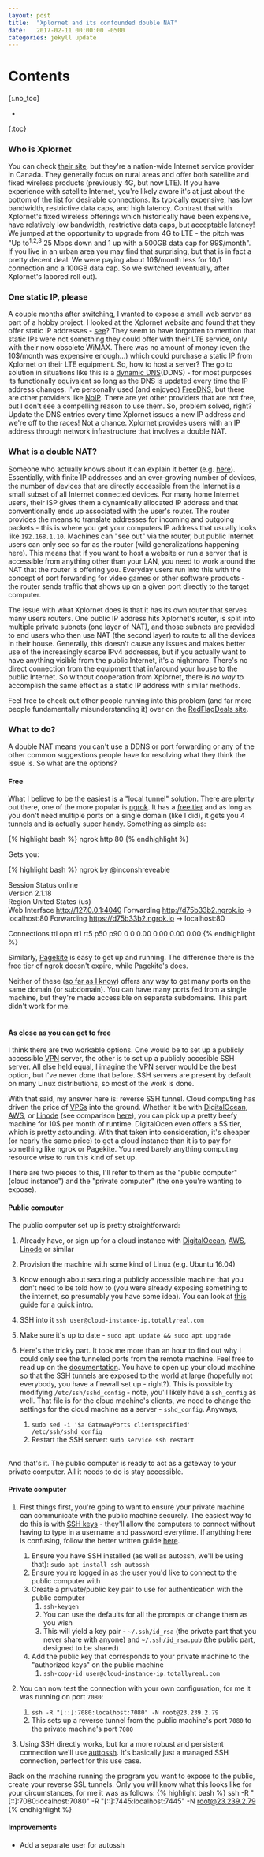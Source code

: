 ```yaml
---
layout: post
title:  "Xplornet and its confounded double NAT"
date:   2017-02-11 00:00:00 -0500
categories: jekyll update
---
```


# Contents
{:.no_toc}

*  
{:toc}

### Who is Xplornet ###

You can check [their site](https://www.xplornet.com/who-we-are/), but they're a nation-wide Internet service provider in Canada. They generally focus on rural areas and offer both satellite and fixed wireless products (previously 4G, but now LTE). If you have experience with satellite Internet, you're likely aware it's at just about the bottom of the list for desirable connections. Its typically expensive, has low bandwidth, restrictive data caps, and high latency. Contrast that with Xplornet's fixed wireless offerings which historically have been expensive, have relatively low bandwidth, restrictive data caps, but acceptable latency! We jumped at the opportunity to upgrade from 4G to LTE - the pitch was "Up to<sup>1,2,3</sup> 25 Mbps down and 1 up with a 500GB data cap for 99$/month". If you live in an urban area you may find that surprising, but that is in fact a pretty decent deal. We were paying about 10$/month less for 10/1 connection and a 100GB data cap. So we switched (eventually, after Xplornet's labored roll out).

### One static IP, please ###

A couple months after switching, I wanted to expose a small web server as part of a hobby project. I looked at the Xplornet website and found that they offer static IP addresses - [see](https://www.xplornet.com/our-internet-packages/service-add-ons/static-ip-addresses/)? They seem to have forgotten to mention that static IPs were not something they could offer with their LTE service, only with their now obsolete WiMAX. There was no amount of money (even the 10$/month was expensive enough...) which could purchase a static IP from Xplornet on their LTE equipment. So, how to host a server? The go to solution in situations like this is a [dynamic DNS](https://en.wikipedia.org/wiki/Dynamic_DNS)(DDNS) - for most purposes its functionally equivalent so long as the DNS is updated every time the IP address changes. I've personally used (and enjoyed) [FreeDNS](https://freedns.afraid.org/), but there are other providers like [NoIP](http://www.noip.com/). There are yet other providers that are not free, but I don't see a compelling reason to use them. So, problem solved, right? Update the DNS entries every time Xplornet issues a new IP address and we're off to the races! Not a chance. Xplornet provides users with an IP address through network infrastructure that involves a double NAT.

### What is a double NAT? ###

Someone who actually knows about it can explain it better (e.g. [here](http://www.practicallynetworked.com/networking/fixing_double_nat.htm)). Essentially, with finite IP addresses and an ever-growing number of devices, the number of devices that are directly accessible from the Internet is a small subset of all Internet connected devices. For many home Internet users, their ISP gives them a dynamically allocated IP address and that conventionally ends up associated with the user's router. The router provides the means to translate addresses for incoming and outgoing packets - this is where you get your computers IP address that usually looks like `192.168.1.10`. Machines can "see out" via the router, but public Internet users can only see so far as the router (wild generalizations happening here). This means that if you want to host a website or run a server that is accessible from anything other than your LAN, you need to work around the NAT that the router is offering you. Everyday users run into this with the concept of port forwarding for video games or other software products - the router sends traffic that shows up on a given port directly to the target computer.

The issue with what Xplornet does is that it has its own router that serves many users routers. One public IP address hits Xplornet's router, is split into multiple private subnets (one layer of NAT), and those subnets are provided to end users who then use NAT (the second layer) to route to all the devices in their house. Generally, this doesn't cause any issues and makes better use of the increasingly scarce IPv4 addresses, but if you actually want to have anything visible from the public Internet, it's a nightmare. There's no direct connection from the equipment that in/around your house to the public Internet. So without cooperation from Xplornet, there is *no way* to accomplish the same effect as a static IP address with similar methods.

Feel free to check out other people running into this problem (and far more people fundamentally misunderstanding it) over on the [RedFlagDeals site](http://forums.redflagdeals.com/how-do-i-get-around-double-nat-network-situation-1857549/).


### What to do? ###

A double NAT means you can't use a DDNS or port forwarding or any of the other common suggestions people have for resolving what they think the issue is. So what are the options?

#### Free ####

What I believe to be the easiest is a "local tunnel" solution. There are plenty out there, one of the more popular is [ngrok](https://ngrok.com/). It has a [free tier](https://ngrok.com/product#pricing) and as long as you don't need multiple ports on a single domain (like I did), it gets you 4 tunnels and is actually super handy. Something as simple as:

{% highlight bash %}
ngrok http 80
{% endhighlight %}

Gets you:   

{% highlight bash %}
ngrok by @inconshreveable                                                 
                                                                          
Session Status                online                                      
Version                       2.1.18                                      
Region                        United States (us)                                               
Web Interface                 http://127.0.0.1:4040
Forwarding                    http://d75b33b2.ngrok.io -> localhost:80
Forwarding                    https://d75b33b2.ngrok.io -> localhost:80
                                                                          
Connections                   ttl     opn     rt1     rt5     p50     p90 
                              0       0       0.00    0.00    0.00    0.00
{% endhighlight %}

Similarly, [Pagekite](https://pagekite.net/) is easy to get up and running. The difference there is the free tier of ngrok doesn't expire, while Pagekite's does.

Neither of these ([so far as I know](https://github.com/pagekite/PyPagekite/issues/59)) offers any way to get many ports on the same domain (or subdomain). You can have many ports fed from a single machine, but they're made accessible on separate subdomains. This part didn't work for me.
<br><br>
#### As close as you can get to free ####

I think there are two workable options. One would be to set up a publicly accessible [VPN](https://en.wikipedia.org/wiki/Virtual_private_network) server, the other is to set up a publicly accesible SSH server. All else held equal, I imagine the VPN server would be the best option, but I've never done that before. SSH servers are present by default on many Linux distributions, so most of the work is done.

With that said, my answer here is: reverse SSH tunnel. Cloud computing has driven the price of [VPSs](https://en.wikipedia.org/wiki/Virtual_private_server) into the ground. Whether it be with [DigitalOcean](https://www.linode.com/), [AWS](https://aws.amazon.com/), or [Linode](https://www.linode.com/) (see comparison [here](https://joshtronic.com/2016/12/01/ten-dollar-showdown-linode-vs-digitalocean-vs-lightsail/)), you can pick up a pretty beefy machine for 10$ per month of runtime. DigitalOcen even offers a 5$ tier, which is pretty astounding. With that taken into consideration, it's cheaper (or nearly the same price) to get a cloud instance than it is to pay for something like ngrok or Pagekite. You need barely anything computing resource wise to run this kind of set up.

There are two pieces to this, I'll refer to them as the "public computer" (cloud instance") and the "private computer" (the one you're wanting to expose).

#### Public computer ####

The public computer set up is pretty straightforward:

1. Already have, or sign up for a cloud instance with [DigitalOcean](https://www.linode.com/), [AWS](https://aws.amazon.com/), [Linode](https://www.linode.com/) or similar

1. Provision the machine with some kind of Linux (e.g. Ubuntu 16.04)

1. Know enough about securing a publicly accessible machine that you don't need to be told how to (you were already exposing something to the internet, so presumably you have some idea). You can look at [this guide](https://www.linode.com/docs/security/securing-your-server) for a quick intro.

1. SSH into it `ssh user@cloud-instance-ip.totallyreal.com`

1. Make sure it's up to date - `sudo apt update && sudo apt upgrade`

1. Here's the tricky part. It took me more than an hour to find out why I could only see the tunneled ports from the remote machine. Feel free to read up on the [documentation](https://www.freebsd.org/cgi/man.cgi?sshd_config(5)). You have to open up your cloud machine so that the SSH tunnels are exposed to the world at large (hopefully not everybody, you have a firewall set up - right?). This is possible by modifying `/etc/ssh/sshd_config` - note, you'll likely have a `ssh_config` as well. That file is for the cloud machine's clients, we need to change the settings for the cloud machine as a server - `sshd_config`. Anyways,

    1. `sudo sed -i '$a GatewayPorts clientspecified' /etc/ssh/sshd_config`
    1. Restart the SSH server: `sudo service ssh restart` 
    <br><br>

And that's it. The public computer is ready to act as a gateway to your private computer. All it needs to do is stay accessible.

#### Private computer ####
    
1. First things first, you're going to want to ensure your private machine can communicate with the public machine securely. The easiest way to do this is with [SSH keys](https://www.digitalocean.com/community/tutorials/ssh-essentials-working-with-ssh-servers-clients-and-keys) - they'll allow the computers to connect without having to type in a username and password everytime. If anything here is confusing, follow the better written guide [here](https://www.digitalocean.com/community/tutorials/ssh-essentials-working-with-ssh-servers-clients-and-keys).

    1. Ensure you have SSH installed (as well as autossh, we'll be using that): `sudo apt install ssh autossh`
    1. Ensure you're logged in as the user you'd like to connect to the public computer with
    1. Create a private/public key pair to use for authentication with the public computer
        1. `ssh-keygen`
        1. You can use the defaults for all the prompts or change them as you wish
        1. This will yield a key pair - `~/.ssh/id_rsa` (the private part that you never share with anyone) and `~/.ssh/id_rsa.pub` (the public part, designed to be shared)
    1. Add the public key that corresponds to your private machine to the "authorized keys" on the public machine
        1. `ssh-copy-id user@cloud-instance-ip.totallyreal.com`
1. You can now test the connection with your own configuration, for me it was running on port `7080`:
    1. `ssh -R "[::]:7080:localhost:7080" -N root@23.239.2.79`
    1. This sets up a reverse tunnel from the public machine's port `7080` to the private machine's port `7080`
1. Using SSH directly works, but for a more robust and persistent connection we'll use [auttossh](http://www.harding.motd.ca/autossh/). It's basically just a managed SSH connection, perfect for this use case. 

Back on the machine running the program you want to expose to the public, create your reverse SSL tunnels. Only you will know what this looks like for your circumstances, for me it was as follows:
{% highlight bash %}
ssh -R "[::]:7080:localhost:7080" -R "[::]:7445:localhost:7445" -N root@23.239.2.79
{% endhighlight %}

#### Improvements

- Add a separate user for autossh
